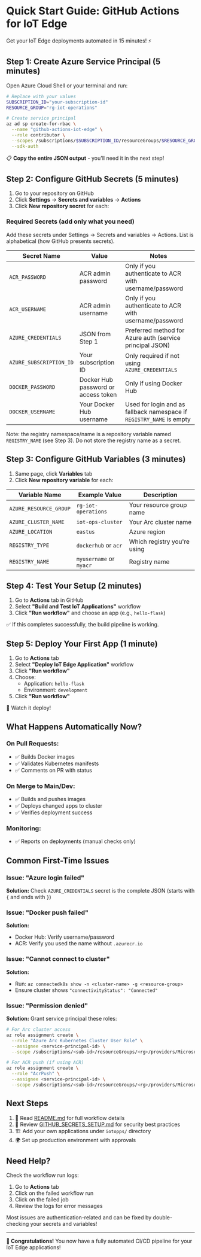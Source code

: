  # Quick Start Guide: GitHub Actions for IoT Edge

Get your IoT Edge deployments automated in 15 minutes! ⚡

## Step 1: Create Azure Service Principal (5 minutes)

Open Azure Cloud Shell or your terminal and run:

```bash
# Replace with your values
SUBSCRIPTION_ID="your-subscription-id"
RESOURCE_GROUP="rg-iot-operations"

# Create service principal
az ad sp create-for-rbac \
  --name "github-actions-iot-edge" \
  --role contributor \
  --scopes /subscriptions/$SUBSCRIPTION_ID/resourceGroups/$RESOURCE_GROUP \
  --sdk-auth
```

📋 **Copy the entire JSON output** - you'll need it in the next step!

## Step 2: Configure GitHub Secrets (5 minutes)

1. Go to your repository on GitHub
2. Click **Settings** → **Secrets and variables** → **Actions**
3. Click **New repository secret** for each:

### Required Secrets (add only what you need)

Add these secrets under Settings → Secrets and variables → Actions. List is alphabetical (how GitHub presents secrets).

| Secret Name | Value | Notes |
|-------------|-------|-------|
| `ACR_PASSWORD` | ACR admin password | Only if you authenticate to ACR with username/password |
| `ACR_USERNAME` | ACR admin username | Only if you authenticate to ACR with username/password |
| `AZURE_CREDENTIALS` | JSON from Step 1 | Preferred method for Azure auth (service principal JSON) |
| `AZURE_SUBSCRIPTION_ID` | Your subscription ID | Only required if not using `AZURE_CREDENTIALS` |
| `DOCKER_PASSWORD` | Docker Hub password or access token | Only if using Docker Hub |
| `DOCKER_USERNAME` | Your Docker Hub username | Used for login and as fallback namespace if `REGISTRY_NAME` is empty |

Note: the registry namespace/name is a repository variable named `REGISTRY_NAME` (see Step 3). Do not store the registry name as a secret.

## Step 3: Configure GitHub Variables (3 minutes)

1. Same page, click **Variables** tab
2. Click **New repository variable** for each:

| Variable Name | Example Value | Description |
|---------------|---------------|-------------|
| `AZURE_RESOURCE_GROUP` | `rg-iot-operations` | Your resource group name |
| `AZURE_CLUSTER_NAME` | `iot-ops-cluster` | Your Arc cluster name |
| `AZURE_LOCATION` | `eastus` | Azure region |
| `REGISTRY_TYPE` | `dockerhub` or `acr` | Which registry you're using |
| `REGISTRY_NAME` | `myusername` or `myacr` | Registry name |

## Step 4: Test Your Setup (2 minutes)

1. Go to **Actions** tab in GitHub
2. Select **"Build and Test IoT Applications"** workflow
3. Click **"Run workflow"** and choose an app (e.g., `hello-flask`)

✅ If this completes successfully, the build pipeline is working.

## Step 5: Deploy Your First App (1 minute)

1. Go to **Actions** tab
2. Select **"Deploy IoT Edge Application"** workflow
3. Click **"Run workflow"**
4. Choose:
   - Application: `hello-flask`
   - Environment: `development`
5. Click **"Run workflow"**

🚀 Watch it deploy!

## What Happens Automatically Now?

### On Pull Requests:
- ✅ Builds Docker images
- ✅ Validates Kubernetes manifests
- ✅ Comments on PR with status

### On Merge to Main/Dev:
- ✅ Builds and pushes images
- ✅ Deploys changed apps to cluster
- ✅ Verifies deployment success

### Monitoring:
- ✅ Reports on deployments (manual checks only)

## Common First-Time Issues

### Issue: "Azure login failed"
**Solution:** Check `AZURE_CREDENTIALS` secret is the complete JSON (starts with `{` and ends with `}`)

### Issue: "Docker push failed"
**Solution:** 
- Docker Hub: Verify username/password
- ACR: Verify you used the name without `.azurecr.io`

### Issue: "Cannot connect to cluster"
**Solution:** 
- Run: `az connectedk8s show -n <cluster-name> -g <resource-group>`
- Ensure cluster shows `"connectivityStatus": "Connected"`

### Issue: "Permission denied"
**Solution:** Grant service principal these roles:
```bash
# For Arc cluster access
az role assignment create \
  --role "Azure Arc Kubernetes Cluster User Role" \
  --assignee <service-principal-id> \
  --scope /subscriptions/<sub-id>/resourceGroups/<rg>/providers/Microsoft.Kubernetes/connectedClusters/<cluster-name>

# For ACR push (if using ACR)
az role assignment create \
  --role "AcrPush" \
  --assignee <service-principal-id> \
  --scope /subscriptions/<sub-id>/resourceGroups/<rg>/providers/Microsoft.ContainerRegistry/registries/<acr-name>
```

## Next Steps

1. 📖 Read [README.md](./README.md) for full workflow details
2. 🔐 Review [GITHUB_SECRETS_SETUP.md](./GITHUB_SECRETS_SETUP.md) for security best practices
3. 🏗️ Add your own applications under `iotopps/` directory
4. 🌍 Set up production environment with approvals

## Need Help?

Check the workflow run logs:
1. Go to **Actions** tab
2. Click on the failed workflow run
3. Click on the failed job
4. Review the logs for error messages

Most issues are authentication-related and can be fixed by double-checking your secrets and variables!

---

**🎉 Congratulations!** You now have a fully automated CI/CD pipeline for your IoT Edge applications!
